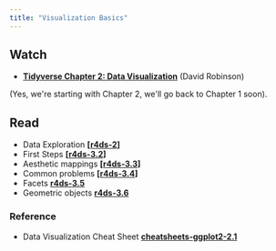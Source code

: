 ```yaml
---
title: "Visualization Basics"
---
```



## Watch

- **[Tidyverse Chapter 2: Data Visualization](https://www.datacamp.com/courses/introduction-to-the-tidyverse)** (David Robinson)

(Yes, we're starting with Chapter 2, we'll go back to Chapter 1 soon).

## Read

- Data Exploration **[[r4ds-2](http://r4ds.had.co.nz/explore-intro.html)]**
- First Steps **[[r4ds-3.2](http://r4ds.had.co.nz/data-visualisation.html#first-steps)]**
- Aesthetic mappings **[[r4ds-3.3](http://r4ds.had.co.nz/data-visualisation.html#aesthetic-mappings)]**
- Common problems **[[r4ds-3.4](http://r4ds.had.co.nz/data-visualisation.html#common-problems)]**
- Facets **[r4ds-3.5](http://r4ds.had.co.nz/data-visualisation.html#facets)**
- Geometric objects **[r4ds-3.6](http://r4ds.had.co.nz/data-visualisation.html#geometric-objects)**

### Reference

- Data Visualization Cheat Sheet **[cheatsheets-ggplot2-2.1](https://www.rstudio.com/wp-content/uploads/2016/11/ggplot2-cheatsheet-2.1.pdf)**

